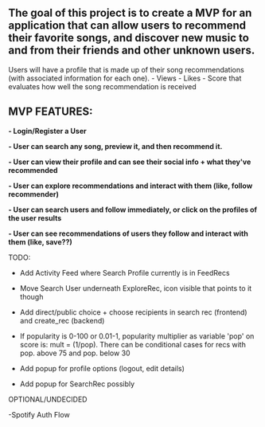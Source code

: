 
## The goal of this project is to create a MVP for an application that can allow users to recommend their favorite songs, and discover new music to and from their friends and other unknown users. 


Users will have a profile that is made up of their song recommendations (with associated information for each one). 
             - Views
             - Likes
             - Score that evaluates how well the song recommendation is received


## MVP FEATURES:

**- Login/Register a User**

**- User can search any song, preview it, and then recommend it.**

**- User can view their profile and can see their social info + what they've recommended**

**- User can explore recommendations and interact with them (like, follow recommender)**

**- User can search users and follow immediately, or click on the profiles of the user results**

**- User can see recommendations of users they follow and interact with them (like, save??)**




TODO:

- Add Activity Feed where Search Profile currently is in FeedRecs

- Move Search User underneath ExploreRec, icon visible that points to it though

- Add direct/public choice + choose recipients in search rec (frontend) and create_rec (backend)

- If popularity is 0-100 or 0.01-1, popularity multiplier as variable 'pop' on score is: mult = (1/pop). There can be conditional cases for recs with pop. above 75 and pop. below 30

- Add popup for profile options (logout, edit details)

- Add popup for SearchRec possibly


OPTIONAL/UNDECIDED

-Spotify Auth Flow

